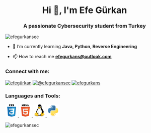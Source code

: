 <h1 align="center">Hi 👋, I'm Efe Gürkan</h1>
<h3 align="center">A passionate Cybersecurity student from Turkey </h3>
<p align="left"> <img src="https://komarev.com/ghpvc/?username=efegurkansec&label=Profile%20views&color=0e75b6&style=flat" alt="efegurkansec" /> </p>

- 🌱 I’m currently learning **Java, Python, Reverse Engineering**

- 📫 How to reach me **efegurkans@outlook.com**

<h3 align="left">Connect with me:</h3>
<p align="left">
<a href="https://linkedin.com/in/efegürkan" target="blank"><img align="center" src="https://raw.githubusercontent.com/rahuldkjain/github-profile-readme-generator/master/src/images/icons/Social/linked-in-alt.svg" alt="efegürkan" height="30" width="40" /></a>
<a href="https://medium.com/@efegurkansec" target="blank"><img align="center" src="https://raw.githubusercontent.com/rahuldkjain/github-profile-readme-generator/master/src/images/icons/Social/medium.svg" alt="@efegurkansec" height="30" width="40" /></a>
<a href="https://www.youtube.com/@efegurkans" target="blank"><img align="center" src="https://raw.githubusercontent.com/rahuldkjain/github-profile-readme-generator/master/src/images/icons/Social/youtube.svg" alt="efegurkans" height="30" width="40" /></a>
</p>

<h3 align="left">Languages and Tools:</h3>
<p align="left"> <a href="https://www.w3schools.com/css/" target="_blank" rel="noreferrer"> <img src="https://raw.githubusercontent.com/devicons/devicon/master/icons/css3/css3-original-wordmark.svg" alt="css3" width="40" height="40"/> </a> <a href="https://www.w3.org/html/" target="_blank" rel="noreferrer"> <img src="https://raw.githubusercontent.com/devicons/devicon/master/icons/html5/html5-original-wordmark.svg" alt="html5" width="40" height="40"/> </a> <a href="https://www.linux.org/" target="_blank" rel="noreferrer"> <img src="https://raw.githubusercontent.com/devicons/devicon/master/icons/linux/linux-original.svg" alt="linux" width="40" height="40"/> </a> <a href="https://www.python.org" target="_blank" rel="noreferrer"> <img src="https://raw.githubusercontent.com/devicons/devicon/master/icons/python/python-original.svg" alt="python" width="40" height="40"/> </a> </p>

<p><img align="center" src="https://github-readme-streak-stats.herokuapp.com/?user=efegurkansec&" alt="efegurkansec" /></p>
